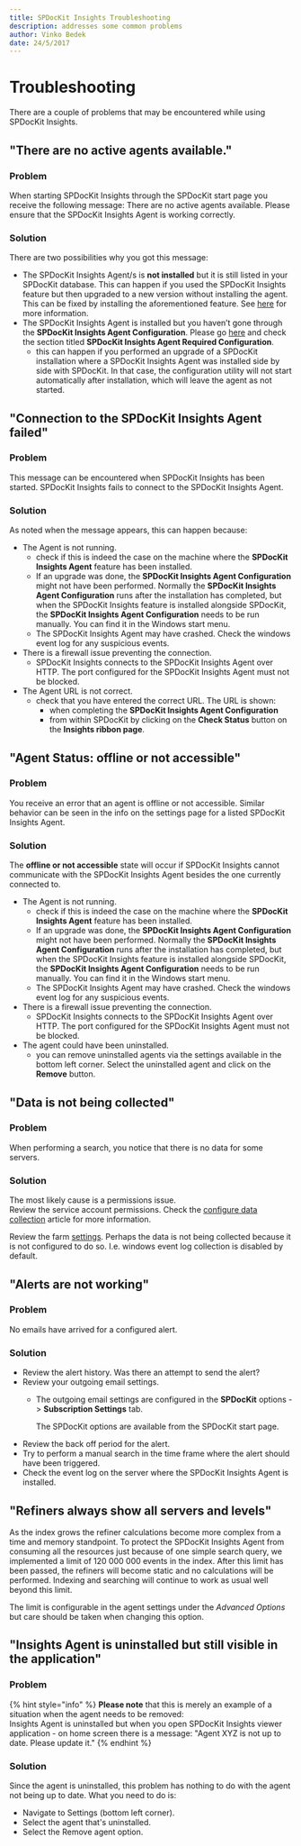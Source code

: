 ```yaml
---
title: SPDocKit Insights Troubleshooting
description: addresses some common problems
author: Vinko Bedek
date: 24/5/2017
---
```


# Troubleshooting

There are a couple of problems that may be encountered while using SPDocKit Insights.

## "There are no active agents available."

### Problem

When starting SPDocKit Insights through the SPDocKit start page you receive the following message: There are no active agents available. Please ensure that the SPDocKit Insights Agent is working correctly.

### Solution

There are two possibilities why you got this message:

* The SPDocKit Insights Agent/s is **not installed** but it is still listed in your SPDocKit database. This can happen if you used the SPDocKit Insights feature but then upgraded to a new version without installing the agent. This can be fixed by installing the aforementioned feature. See [here](../installation/upgrade-to-the-latest-version.md) for more information.
* The SPDocKit Insights Agent is installed but you haven’t gone through the **SPDocKit Insights Agent Configuration**. Please go [here](configure-data-collection.md) and check the section titled **SPDocKit Insights Agent Required Configuration**.
  * this can happen if you performed an upgrade of a SPDocKit installation where a SPDocKit Insights Agent was installed side by side with SPDocKit. In that case, the configuration utility will not start automatically after installation, which will leave the agent as not started.

## "Connection to the SPDocKit Insights Agent failed"

### Problem

This message can be encountered when SPDocKit Insights has been started. SPDocKit Insights fails to connect to the SPDocKit Insights Agent.

### Solution

As noted when the message appears, this can happen because:

* The Agent is not running.
  * check if this is indeed the case on the machine where the **SPDocKit Insights Agent** feature has been installed.
  * If an upgrade was done, the **SPDocKit Insights Agent Configuration** might not have been performed. Normally the **SPDocKit Insights Agent Configuration** runs after the installation has completed, but when the SPDocKit Insights feature is installed alongside SPDocKit, the **SPDocKit Insights Agent Configuration** needs to be run manually. You can find it in the Windows start menu.
  * The SPDocKit Insights Agent may have crashed. Check the windows event log for any suspicious events.
* There is a firewall issue preventing the connection.
  * SPDocKit Insights connects to the SPDocKit Insights Agent over HTTP. The port configured for the SPDocKit Insights Agent must not be blocked.
* The Agent URL is not correct.
  * check that you have entered the correct URL. The URL is shown: 
    * when completing the **SPDocKit Insights Agent Configuration**
    * from within SPDocKit by clicking on the **Check Status** button on the **Insights ribbon page**.

## "Agent Status: offline or not accessible"

### Problem

You receive an error that an agent is offline or not accessible. Similar behavior can be seen in the info on the settings page for a listed SPDocKit Insights Agent.

### Solution

The **offline or not accessible** state will occur if SPDocKit Insights cannot communicate with the SPDocKit Insights Agent besides the one currently connected to.

* The Agent is not running.
  * check if this is indeed the case on the machine where the **SPDocKit Insights Agent** feature has been installed.
  * If an upgrade was done, the **SPDocKit Insights Agent Configuration** might not have been performed. Normally the **SPDocKit Insights Agent Configuration** runs after the installation has completed, but when the SPDocKit Insights feature is installed alongside SPDocKit, the **SPDocKit Insights Agent Configuration** needs to be run manually. You can find it in the Windows start menu.
  * The SPDocKit Insights Agent may have crashed. Check the windows event log for any suspicious events.
* There is a firewall issue preventing the connection.
  * SPDocKit Insights connects to the SPDocKit Insights Agent over HTTP. The port configured for the SPDocKit Insights Agent must not be blocked.
* The agent could have been uninstalled.
  * you can remove uninstalled agents via the settings available in the bottom left corner. Select the uninstalled agent and click on the **Remove** button.

## "Data is not being collected"

### Problem

When performing a search, you notice that there is no data for some servers.

### Solution

The most likely cause is a permissions issue.  
Review the service account permissions. Check the [configure data collection](configure-data-collection.md) article for more information.

Review the farm [settings](customize-settings.md). Perhaps the data is not being collected because it is not configured to do so. I.e. windows event log collection is disabled by default.

## "Alerts are not working"

### Problem

No emails have arrived for a configured alert.

### Solution

* Review the alert history. Was there an attempt to send the alert?
* Review your outgoing email settings.
  * The outgoing email settings are configured in the **SPDocKit** options -&gt; **Subscription Settings** tab.

    The SPDocKit options are available from the SPDocKit start page.
* Review the back off period for the alert.
* Try to perform a manual search in the time frame where the alert should have been triggered.
* Check the event log on the server where the SPDocKit Insights Agent is installed.

## "Refiners always show all servers and levels"

As the index grows the refiner calculations become more complex from a time and memory standpoint. To protect the SPDocKit Insights Agent from consuming all the resources just because of one simple search query, we implemented a limit of 120 000 000 events in the index. After this limit has been passed, the refiners will become static and no calculations will be performed. Indexing and searching will continue to work as usual well beyond this limit.

The limit is configurable in the agent settings under the _Advanced Options_ but care should be taken when changing this option.

## "Insights Agent is uninstalled but still visible in the application"

### Problem

{% hint style="info" %}
**Please note** that this is merely an example of a situation when the agent needs to be removed:  
Insights Agent is uninstalled but when you open SPDocKit Insights viewer application - on home screen there is a message: "Agent XYZ is not up to date. Please update it."
{% endhint %}

### Solution

Since the agent is uninstalled, this problem has nothing to do with the agent not being up to date. What you need to do is:

* Navigate to Settings \(bottom left corner\).
* Select the agent that's uninstalled.
* Select the Remove agent option.

